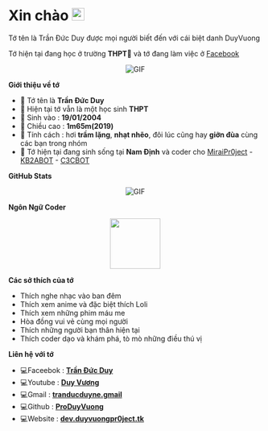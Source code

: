 

<h1> Xin chào <img src="https://github.com/souvikguria98/souvikguria98/blob/master/Hi.gif" width="25"></h1> 
Tớ tên là Trần Đức Duy được mọi người biết đến với cái biệt danh DuyVuong

Tớ hiện tại đang học ở trường **THPT🎒** và tớ đang làm việc ở [Facebook](https://www.facebook.com/binky.congchua)
<p align="center">
    <img align="center" alt="GIF" src="https://i.ibb.co/bQnHNXf/0548dd4afa665874c0c568fe5c189bda.gif" />
</p> 

**Giới thiệu về tớ**

- 👤 Tớ tên là **Trần Đức Duy**
- 🎒 Hiện tại tớ vẫn là một học sinh **THPT**
- 💮 Sinh vào : **19/01/2004**
- 🌟 Chiều cao : **1m65m(2019)**
- 💐 Tính cách : hơi **trầm lặng**, **nhạt nhẽo**, đôi lúc cũng hay **giỡn đùa** cùng các bạn trong nhóm
- 🌙 Tớ hiện tại đang sinh sống tại **Nam Định** và coder cho [MiraiPr0ject](https://github.com/miraiPr0ject/miraiv2) - [KB2ABOT](https://github.com/kb2ateam/kb2abot) - [C3CBOT](https://github.com/c3cbot/c3c-0x)

**GitHub Stats**

<p align="center">
    <img align="center" alt="GIF" src="https://github-readme-stats.vercel.app/api?username=ProDuyVuong&show_icons=true&theme=nightowl" />
</p> 

**Ngôn Ngữ Coder**

<p align="center">
<img src="https://media3.giphy.com/media/ln7z2eWriiQAllfVcn/200w.webp" width="100">
</p>

**Các sở thích của tớ**

- Thích nghe nhạc vào ban đêm
- Thích xem anime và đặc biệt thích Loli
- Thích xem những phim máu me
- Hòa đồng vui vẻ cùng mọi người
- Thích những người bạn thân hiện tại
- Thích coder dạo và khám phá, tò mò những điều thú vị

**Liên hệ với tớ**

- 💻Faceebok : **[Trần Đức Duy](https://www.facebook.com/binky.congchua)**
- 💻Youtube : **[Duy Vương](https://www.youtube.com/channel/UCtjd3qiZ54O7yxvbVJAmFcQ)**
- 💻Gmail : **[tranducduyne.gmail](https://gmail.com)**
- 💻Github : **[ProDuyVuong](https://github.com/ProDuyVuong)**
- 💻Website : **[dev.duyvuongpr0ject.tk](https://www.dev.duyvuongpr0ject.tk)**
